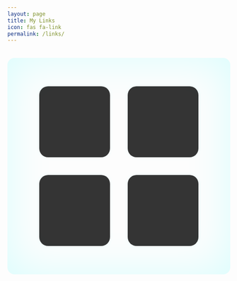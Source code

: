 ```yaml
---
layout: page
title: My Links
icon: fas fa-link
permalink: /links/
---
```


<style>
/* Background banner wrapper */
.banner-bg {
  background-image: url('/assets/img/dna-banner.gif');
  background-size: cover;
  background-repeat: no-repeat;
  background-position: center;
  border-radius: 16px;
  padding: 4rem 2rem;
  margin-top: 2rem;
  box-shadow: inset 0 0 100px rgba(0, 255, 255, 0.15);
}

/* Icon grid layout */
.icon-grid {
  display: grid;
  grid-template-columns: repeat(2, 160px);
  grid-template-rows: repeat(2, 160px);
  gap: 2.5rem;
  justify-content: center;
}

/* Individual icon box */
.icon-box {
  width: 160px;
  height: 160px;
  background-color: rgba(31, 31, 31, 0.9);
  border-radius: 20px;
  display: flex;
  align-items: center;
  justify-content: center;
  transition: all 0.3s ease;
  box-shadow: 0 0 10px rgba(0, 255, 255, 0.08);
}

.icon-box:hover {
  transform: scale(1.07);
  box-shadow: 0 0 22px rgba(0, 255, 255, 0.5);
  background-color: rgba(38, 50, 56, 0.95);
}

/* Font Awesome icon inside box */
.icon-box i {
  font-size: 48px;
  color: #00f2ff;
}
</style>

<!-- Icon Grid Inside Animated Background -->
<div class="banner-bg">
  <div class="icon-grid">
    <a href="https://tushar-bioinfo.github.io/learning-bioinformatics/" class="icon-box" target="_blank">
      <i class="fas fa-blog"></i>
    </a>
    <a href="https://github.com/Tushar-bioinfo" class="icon-box" target="_blank">
      <i class="fab fa-github"></i>
    </a>
    <a href="https://linkedin.com/in/tussi147" class="icon-box" target="_blank">
      <i class="fab fa-linkedin"></i>
    </a>
    <a href="mailto:tushar14032001@gmail.com" class="icon-box">
      <i class="fas fa-envelope"></i>
    </a>
  </div>
</div>
